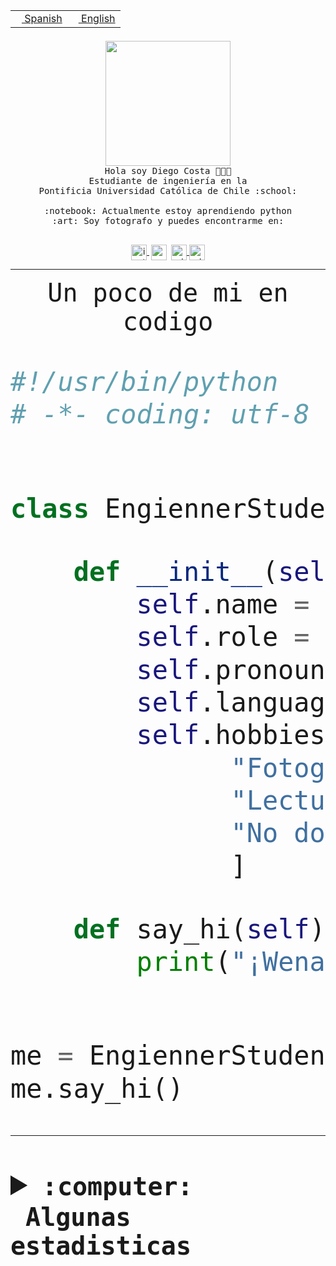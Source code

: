 <table border="0"  align="right">
 <tr><td><a href="README.md"><img src="https://upload.wikimedia.org/wikipedia/commons/thumb/8/89/Bandera_de_Espa%C3%B1a.svg/1200px-Bandera_de_Espa%C3%B1a.svg.png" height="10"> Spanish</a></td>
 <td><a href="README.en.md"><img src="https://upload.wikimedia.org/wikipedia/commons/a/a4/Flag_of_the_United_States.svg" height="10"> English</a></td></tr>
</table><br><br><br>


<p align="center">
  <img src="https://github.com/diegocostares/diegocostares/blob/main/Images/aaa2.gif?raw=true" height="200px" weight="200px">
  <br><samp>
    Hola soy Diego Costa 👨🏻‍💻<br>
    Estudiante de ingeniería en la <br>
    Pontificia Universidad Católica de Chile :school:<br>
  <br>
    :notebook: Actualmente estoy aprendiendo python <br>
    :art: Soy fotografo y puedes encontrarme en: <br>
  <br></samp>
  
</p>

<p align="center">
   <a href="https://instagram.com/diegocosta_no" target="blank">
    <img 
    align="center" src="https://cdn.jsdelivr.net/npm/simple-icons@3.0.1/icons/instagram.svg" alt="instagram" height="25px" width="25px" />
  </a>
  <a style="border: 3px solid; color: white;"href="https://t.me/diegocosta_no" target="blank">
  <img
  align="center" alt="Telegram" width="25px" src="https://icons-for-free.com/iconfiles/png/512/Telegram-1324888767380505522.png" />
</a>
<a href="https://api.whatsapp.com/send?phone=56971897835&text=Hola!" target="blank">
  <img
  align="center" alt="wtsp" width="25px" src="https://img.icons8.com/pastel-glyph/2x/whatsapp--v2.png" />
</a>
<a href="https://www.linkedin.com/in/diego-costa-786249213/" target="blank">
  <img
  align="center" alt="wtsp" width="25px" src="https://img.icons8.com/metro/452/linkedin.png" />
</a>

  </a>
</p>

---


<p align="center"><font size="25"><samp>Un poco de mi en codigo</samp></front></p>


```python
#!/usr/bin/python
# -*- coding: utf-8 -*-


class EngiennerStudent:

    def __init__(self):
        self.name = "Diego Costa"
        self.role = "Estudiante"
        self.pronouns = "he/him"
        self.language_spoken = ["es_CL", "en_US"]
        self.hobbies = [
              "Fotografia",
              "Lectura",
              "No dormir",
              ]

    def say_hi(self):
        print("¡Wena mundo!")


me = EngiennerStudent()
me.say_hi()
```
---
<details>
  <summary><b><samp>:computer: &nbsp;Algunas estadisticas</samp></b></summary>
  <br/></p>

<!--START_SECTION:waka-->
![Code Time](http://img.shields.io/badge/Code%20Time-1%2C062%20hrs%208%20mins-blue)

**Soy nocturno 🦉** 

```text
🌞 Mañana                 55 commits          ░░░░░░░░░░░░░░░░░░░░░░░░░   01.52 % 
🌆 Día                    1157 commits        ████████░░░░░░░░░░░░░░░░░   31.93 % 
🌃 Tarde                  1561 commits        ███████████░░░░░░░░░░░░░░   43.09 % 
🌙 Noche                  850 commits         ██████░░░░░░░░░░░░░░░░░░░   23.46 % 
```
📅 **Soy más productivo los Martes** 

```text
Lunes                    567 commits         ████░░░░░░░░░░░░░░░░░░░░░   15.65 % 
Martes                   644 commits         ████░░░░░░░░░░░░░░░░░░░░░   17.78 % 
Miércoles                473 commits         ███░░░░░░░░░░░░░░░░░░░░░░   13.06 % 
Jueves                   552 commits         ████░░░░░░░░░░░░░░░░░░░░░   15.24 % 
Viernes                  496 commits         ███░░░░░░░░░░░░░░░░░░░░░░   13.69 % 
Sábado                   348 commits         ██░░░░░░░░░░░░░░░░░░░░░░░   09.61 % 
Domingo                  543 commits         ████░░░░░░░░░░░░░░░░░░░░░   14.99 % 
```


📊 **Esta semana me dediqué a** 

```text
🐱‍💻 Proyectos: 
2023-1-S4-Grupo2-Backend 18 hrs 24 mins      ████████████████░░░░░░░░░   65.76 % 
2023-1-S4-Grupo2-IA      3 hrs 35 mins       ███░░░░░░░░░░░░░░░░░░░░░░   12.86 % 
proyecto-grupo-31        3 hrs               ███░░░░░░░░░░░░░░░░░░░░░░   10.75 % 
2023-1-S4-Grupo2-Scraper 2 hrs 41 mins       ██░░░░░░░░░░░░░░░░░░░░░░░   09.61 % 
Unknown Project          12 mins             ░░░░░░░░░░░░░░░░░░░░░░░░░   00.75 % 
```


 Last Updated on 16/06/2023 06:24:31 UTC
<!--END_SECTION:waka-->
  
  

<p align="center"> <img src="https://github-readme-stats.vercel.app/api?username=diegocostares&show_icons=true&theme=ayu-mirage" alt="abhisheknaiidu" /></p>
 
</details>

